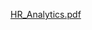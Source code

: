 [HR_Analytics.pdf](https://github.com/k6aman/HR-Analytics-Dashboard/files/13785955/HR_Analytics.pdf)
